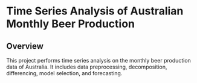 # Time Series Analysis of Australian Monthly Beer Production


## Overview

This project performs time series analysis on the monthly beer production data of Australia. It includes data preprocessing, decomposition, differencing, model selection, and forecasting.


